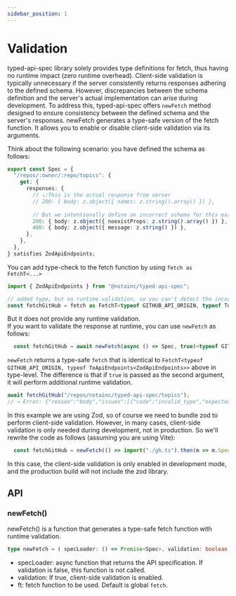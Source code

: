 ```yaml
---
sidebar_position: 1
---
```


# Validation

typed-api-spec library solely provides type definitions for fetch, thus having no runtime impact (zero runtime overhead). Client-side validation is typically unnecessary if the server consistently returns responses adhering to the defined schema. However, discrepancies between the schema definition and the server's actual implementation can arise during development. To address this, typed-api-spec offers `newFetch` method designed to ensure consistency between the defined schema and the server's responses. newFetch generates a type-safe version of the fetch function. It allows you to enable or disable client-side validation via its arguments.

Think about the following scenario: you have defined the schema as follows:

```typescript
export const Spec = {
  "/repos/:owner/:repo/topics": {
    get: {
      responses: {
        // ↓:This is the actual response from server
        // 200: { body: z.object({ names: z.string().array() }) },
        
        // But we intentionally define an incorrect schema for this example
        200: { body: z.object({ noexistProps: z.string().array() }) },
        400: { body: z.object({ message: z.string() }) },
      },
    },
  },
} satisfies ZodApiEndpoints;
```

You can add type-check to the fetch function by using `fetch as FetchT<...>`

```typescript
import { ZodApiEndpoints } from "@notainc/typed-api-spec";

// added type, but no runtime validation, so you can't detect the incorrect schema definition
const fetchGitHub = fetch as FetchT<typeof GITHUB_API_ORIGIN, typeof ToApiEndpoints<ZodApiEndpoints>>;
```

But it does not provide any runtime validation.  
If you want to validate the response at runtime, you can use `newFetch` as follows:

```typescript
  const fetchGitHub = await newFetch(async () => Spec, true)<typeof GITHUB_API_ORIGIN>();
```

`newFetch` returns a type-safe `fetch` that is identical to `FetchT<typeof GITHUB_API_ORIGIN, typeof ToApiEndpoints<ZodApiEndpoints>>` above in type-level.
The difference is that if `true` is passed as the second argument, it will perform additional runtime validation.

```typescript
await fetchGitHub("/repos/notainc/typed-api-spec/topics");
// → Error: {"reason":"body","issues":[{"code":"invalid_type","expected":"array","received":"undefined","path":["noexistProps"],"message":"Required"}],"name":"ZodError"}
```

In this example we are using Zod, so of course we need to bundle zod to perform client-side validation.
However, in many cases, client-side validation is only needed during development, not in production.
So we'll rewrite the code as follows (assuming you are using Vite):

```typescript
  const fetchGitHub = newFetch(() => import("./gh.ts").then(m => m.Spec), import.meta.env.DEV)<typeof GITHUB_API_ORIGIN>();;
```

In this case, the client-side validation is only enabled in development mode, and the production build will not include the zod library.

## API

### newFetch()

newFetch() is a function that generates a type-safe fetch function with runtime validation.

```typescript
type newFetch = ( specLoader: () => Promise<Spec>, validation: boolean, ft = fetch ) => () => FetchT<Origin, Spec>;
```

- specLoader: async function that returns the API specification. If validation is false, this function is not called.
- validation: If true, client-side validation is enabled.
- ft: fetch function to be used. Default is global `fetch`.
